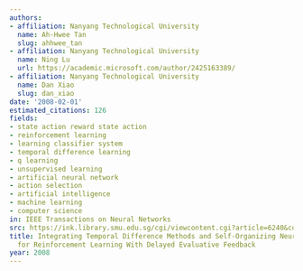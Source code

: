 ```yaml
---
authors:
- affiliation: Nanyang Technological University
  name: Ah-Hwee Tan
  slug: ahhwee_tan
- affiliation: Nanyang Technological University
  name: Ning Lu
  url: https://academic.microsoft.com/author/2425163389/
- affiliation: Nanyang Technological University
  name: Dan Xiao
  slug: dan_xiao
date: '2008-02-01'
estimated_citations: 126
fields:
- state action reward state action
- reinforcement learning
- learning classifier system
- temporal difference learning
- q learning
- unsupervised learning
- artificial neural network
- action selection
- artificial intelligence
- machine learning
- computer science
in: IEEE Transactions on Neural Networks
src: https://ink.library.smu.edu.sg/cgi/viewcontent.cgi?article=6240&context=sis_research
title: Integrating Temporal Difference Methods and Self-Organizing Neural Networks
  for Reinforcement Learning With Delayed Evaluative Feedback
year: 2008
---
```

